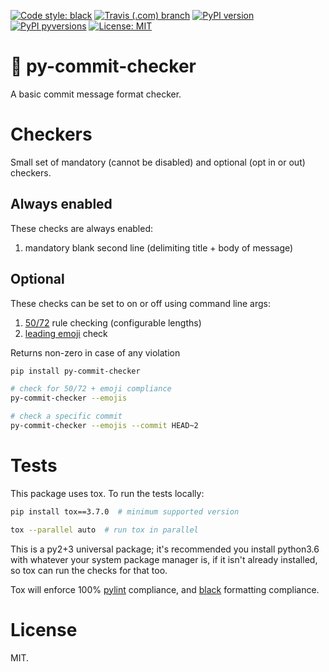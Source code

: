 [![Code style:
black](https://img.shields.io/badge/code%20style-black-000000.svg?style=for-the-badge)](https://github.com/ambv/black)
[![Travis (.com)
branch](https://img.shields.io/travis/com/noahp/py-commit-checker/master.svg?style=for-the-badge)](https://travis-ci.com/noahp/py-commit-checker)
[![PyPI
version](https://img.shields.io/pypi/v/py-commit-checker.svg?style=for-the-badge)](https://pypi.org/project/py-commit-checker/)
[![PyPI
pyversions](https://img.shields.io/pypi/pyversions/py-commit-checker.svg?style=for-the-badge)](https://pypi.python.org/pypi/py-commit-checker/)
[![License:
MIT](https://img.shields.io/badge/License-MIT-brightgreen.svg?style=for-the-badge)](https://opensource.org/licenses/MIT)

# 📝 py-commit-checker

A basic commit message format checker.

# Checkers

Small set of mandatory (cannot be disabled) and optional (opt in or out) checkers.

## Always enabled

These checks are always enabled:

1. mandatory blank second line (delimiting title + body of message)

## Optional

These checks can be set to on or off using command line args:

1. [50/72](https://tbaggery.com/2008/04/19/a-note-about-git-commit-messages.html)
   rule checking (configurable lengths)
2. [leading emoji](https://gitmoji.carloscuesta.me/) check

Returns non-zero in case of any violation

```bash
pip install py-commit-checker

# check for 50/72 + emoji compliance
py-commit-checker --emojis

# check a specific commit
py-commit-checker --emojis --commit HEAD~2
```

# Tests

This package uses tox. To run the tests locally:

```bash
pip install tox==3.7.0  # minimum supported version

tox --parallel auto  # run tox in parallel
```

This is a py2+3 universal package; it's recommended you install python3.6 with
whatever your system package manager is, if it isn't already installed, so tox
can run the checks for that too.

Tox will enforce 100% [pylint](https://www.pylint.org/) compliance, and
[black](https://github.com/ambv/black) formatting compliance.

# License

MIT.
